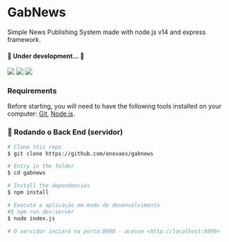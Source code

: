 # GabNews

Simple News Publishing System made with node.js v14 and express framework.

#### 🚧  Under development...  🚧

<img src="https://img.shields.io/static/v1?label=node.js&message=v14&color=green">

<img src="https://img.shields.io/static/v1?label=express&message=v4.17&color=green">

<img src="https://img.shields.io/static/v1?label=pr&message=welcome&color=green">


### Requirements

Before starting, you will need to have the following tools installed on your computer:
[Git](https://git-scm.com), [Node.js](https://nodejs.org/en/). 

### 🎲 Rodando o Back End (servidor)

```bash
# Clone this repo
$ git clone https://github.com/onovaes/gabnews

# Entry in the folder
$ cd gabnews

# Install the dependencies
$ npm install

# Execute a aplicação em modo de desenvolvimento
#$ npm run dev:server
$ node index.js

# O servidor inciará na porta:8090 - acesse <http://localhost:8090>
```